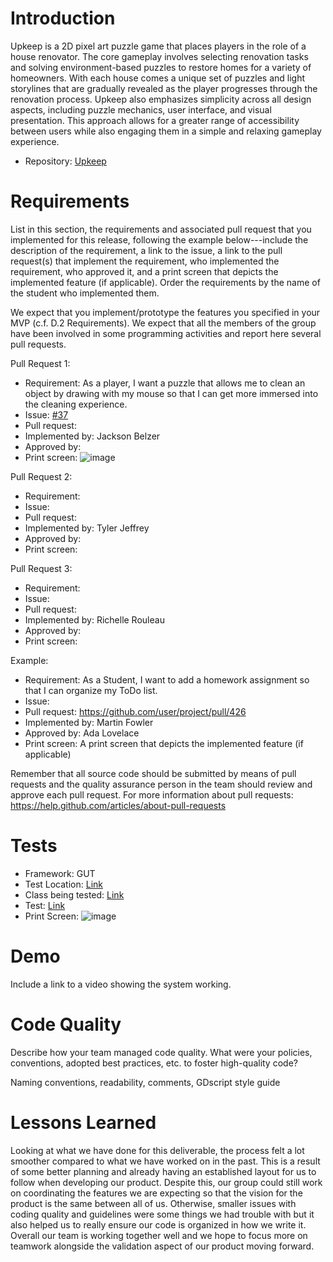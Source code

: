 # Introduction #
Upkeep is a 2D pixel art puzzle game that places players in the role of a house renovator. The core gameplay involves selecting renovation tasks and solving environment-based puzzles to restore homes for a variety of homeowners. With each house comes a unique set of puzzles and light storylines that are gradually revealed as the player progresses through the renovation process. Upkeep also emphasizes simplicity across all design aspects, including puzzle mechanics, user interface, and visual presentation. This approach allows for a greater range of accessibility between users while also engaging them in a simple and relaxing gameplay experience.
- Repository: [Upkeep](https://github.com/TJeffrey237/CS386Project)

# Requirements #
List in this section, the requirements and associated pull request that you implemented for this release, following the example below---include the description of the requirement, a link to the issue,  a link to the pull request(s) that implement the requirement, who implemented the requirement, who approved it, and a print screen that depicts the implemented feature (if applicable). Order the requirements by the name of the student who implemented them.

We expect that you implement/prototype the features you specified in your MVP (c.f. D.2 Requirements). We expect that all the members of the group have been involved in some programming activities and report here several pull requests. 

Pull Request 1:
- Requirement: As a player, I want a puzzle that allows me to clean an object by drawing with my mouse so that I can get more immersed into the cleaning experience.
- Issue: [#37](https://github.com/TJeffrey237/CS386Project/issues/37)
- Pull request: 
- Implemented by: Jackson Belzer
- Approved by: 
- Print screen: ![image](https://github.com/user-attachments/assets/e45a529a-598c-4e70-a3b7-5d42075c00f7)

Pull Request 2:
- Requirement: 
- Issue: 
- Pull request:
- Implemented by: Tyler Jeffrey
- Approved by:
- Print screen:

Pull Request 3:
- Requirement:
- Issue:
- Pull request:
- Implemented by: Richelle Rouleau
- Approved by: 
- Print screen: 

Example:
- Requirement: As a Student, I want to add a homework assignment so that I can organize my ToDo list.
- Issue: <link to your GitHub issue>
- Pull request: https://github.com/user/project/pull/426
- Implemented by: Martin Fowler
- Approved by: Ada Lovelace
- Print screen: A print screen that depicts the implemented feature (if applicable)

Remember that all source code should be submitted by means of pull requests and the quality assurance person in the team should review and approve each pull request. For more information about pull requests:
https://help.github.com/articles/about-pull-requests  

# Tests #
- Framework: GUT
- Test Location: [Link](https://github.com/TJeffrey237/CS386Project/tree/main/upkeep/tests)
- Class being tested: [Link](https://github.com/TJeffrey237/CS386Project/blob/main/upkeep/scenes/drawing_puzzle.tscn)
- Test: [Link](https://github.com/TJeffrey237/CS386Project/blob/test-merge/upkeep/tests/test_drawing_solve.gd)
- Print Screen: ![image](https://github.com/user-attachments/assets/42abec2c-d23e-4598-a8dd-3e62c3ef2faa)


# Demo #
Include a link to a video showing the system working.

# Code Quality #
Describe how your team managed code quality. What were your policies, conventions, adopted best practices, etc. to foster high-quality code? 

Naming conventions, readability, comments, GDscript style guide

# Lessons Learned #
Looking at what we have done for this deliverable, the process felt a lot smoother compared to what we have worked on in the past. This is a result of some better planning and already having an established layout for us to follow when developing our product. Despite this, our group could still work on coordinating the features we are expecting so that the vision for the product is the same between all of us. Otherwise, smaller issues with coding quality and guidelines were some things we had trouble with but it also helped us to really ensure our code is organized in how we write it. Overall our team is working together well and we hope to focus more on teamwork alongside the validation aspect of our product moving forward.
